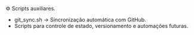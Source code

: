 ⚙️ Scripts auxiliares.
- git_sync.sh → Sincronização automática com GitHub.
- Scripts para controle de estado, versionamento e automações futuras.
